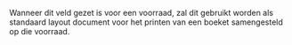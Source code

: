 Wanneer dit veld gezet is voor een voorraad, zal dit gebruikt worden als standaard layout document voor het printen van een boeket samengesteld op die voorraad. 
